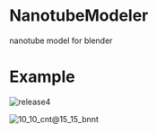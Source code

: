 # NanotubeModeler
nanotube model for blender

# Example
![release4](https://user-images.githubusercontent.com/92524649/198470472-1165e7bc-2de9-492c-aab3-cf4769b649fc.png)

![10_10_cnt@15_15_bnnt](https://user-images.githubusercontent.com/92524649/198470481-30004114-5a4f-4d70-9916-f20357ef57d5.png)
